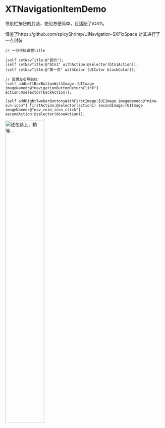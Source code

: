 # XTNavigationItemDemo
导航栏按钮的封装，使用方便简单，且适配了iOS11。


借鉴了https://github.com/spicyShrimp/UINavigation-SXFixSpace 对其进行了一点封装


```
// 一行代码设置title

[self setNavTitle:@"首页"];
[self setNavTitle:@"btn1" withAction:@selector(btn1Action)];
[self setNavTitle:@"第一页" withColor:[UIColor blackColor]];

// 设置左右导航栏
[self addLeftBarButtonWithImage:[UIImage imageNamed:@"navigationButtonReturnClick"] action:@selector(backAction)];

[self addRightTwoBarButtonsWithFirstImage:[UIImage imageNamed:@"mine-sun-icon"] firstAction:@selector(action1) secondImage:[UIImage imageNamed:@"nav_coin_icon_click"] secondAction:@selector(doneAction)];

```






<img src="http://ovlabegmw.bkt.clouddn.com/Nav.gif" width="50%" alt="还在路上，稍等..."/>